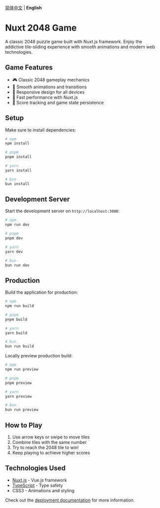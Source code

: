 [简体中文](README.md) | **English**

# Nuxt 2048 Game

A classic 2048 puzzle game built with Nuxt.js framework. Enjoy the addictive tile-sliding experience with smooth animations and modern web technologies.

## Game Features

- 🎮 Classic 2048 gameplay mechanics
- 🎨 Smooth animations and transitions
- 📱 Responsive design for all devices
- 🚀 Fast performance with Nuxt.js
- 💾 Score tracking and game state persistence

## Setup

Make sure to install dependencies:

```bash
# npm
npm install

# pnpm
pnpm install

# yarn
yarn install

# bun
bun install
```

## Development Server

Start the development server on `http://localhost:3000`:

```bash
# npm
npm run dev

# pnpm
pnpm dev

# yarn
yarn dev

# bun
bun run dev
```

## Production

Build the application for production:

```bash
# npm
npm run build

# pnpm
pnpm build

# yarn
yarn build

# bun
bun run build
```

Locally preview production build:

```bash
# npm
npm run preview

# pnpm
pnpm preview

# yarn
yarn preview

# bun
bun run preview
```

## How to Play

1. Use arrow keys or swipe to move tiles
2. Combine tiles with the same number
3. Try to reach the 2048 tile to win!
4. Keep playing to achieve higher scores

## Technologies Used

- [Nuxt.js](https://nuxt.com/) - Vue.js framework
- [TypeScript](https://www.typescriptlang.org/) - Type safety
- CSS3 - Animations and styling

Check out the [deployment documentation](https://nuxt.com/docs/getting-started/deployment) for more information.